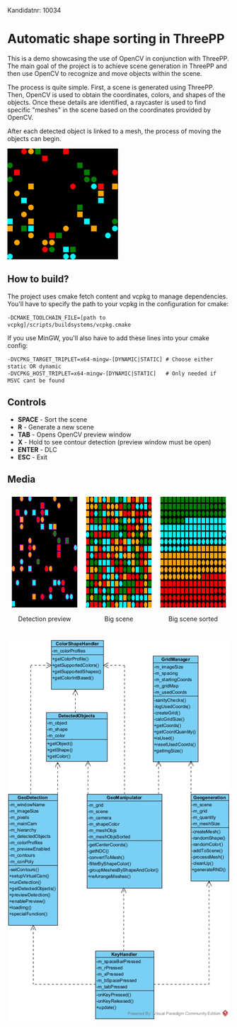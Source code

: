 Kandidatnr: 10034

# Automatic shape sorting in ThreePP

This is a demo showcasing the use of OpenCV in conjunction with ThreePP.
The main goal of the project is to achieve scene generation in ThreePP and then use OpenCV to recognize and move objects within the scene.

The process is quite simple. First, a scene is generated using ThreePP. 
Then, OpenCV is used to obtain the coordinates, colors, and shapes of the objects. 
Once these details are identified, a raycaster is used to find specific "meshes" in the scene based on the coordinates provided by OpenCV.

After each detected object is linked to a mesh, the process of moving the objects can begin.

<img src="imagesReadme/gifs/generateRND.gif" width="250" height="250"/>

## How to build?

The project uses cmake fetch content and vcpkg to manage dependencies.
You'll have to specify the path to your vcpkg in the configuration for cmake:

```
-DCMAKE_TOOLCHAIN_FILE=[path to vcpkg]/scripts/buildsystems/vcpkg.cmake
```

If you use MinGW, you'll also have to add these lines into your cmake config:

```
-DVCPKG_TARGET_TRIPLET=x64-mingw-[DYNAMIC|STATIC] # Choose either static OR dynamic
-DVCPKG_HOST_TRIPLET=x64-mingw-[DYNAMIC|STATIC]   # Only needed if MSVC cant be found
```

## Controls

- **SPACE** - Sort the scene
- **R** - Generate a new scene
- **TAB** - Opens OpenCV preview window
- **X** - Hold to see contour detection (preview window must be open)
- **ENTER** - DLC
- **ESC** - Exit

## Media

[comment]: <> (GPT helped me with the html. I couldn't use the markdown format becuase the images became to big.)

<div style="display: flex; justify-content: space-around; align-items: center;">
  <div style="text-align: center; margin: 10px;">
    <img src="imagesReadme/detection.png" style="width: 250px; height: 250px;" />
    <p>Detection preview</p>
  </div>

  <div style="text-align: center; margin: 10px;">
    <img src="imagesReadme/bigScene.png" style="width: 250px; height: 250px;" />
    <p>Big scene</p>
  </div>

  <div style="text-align: center; margin: 10px;">
    <img src="imagesReadme/bigSceneSorted.png" style="width: 250px; height: 250px;" />
    <p>Big scene sorted</p>
  </div>
</div>

![img.png](imagesReadme/AIS1003_classDiagram.jpg)


